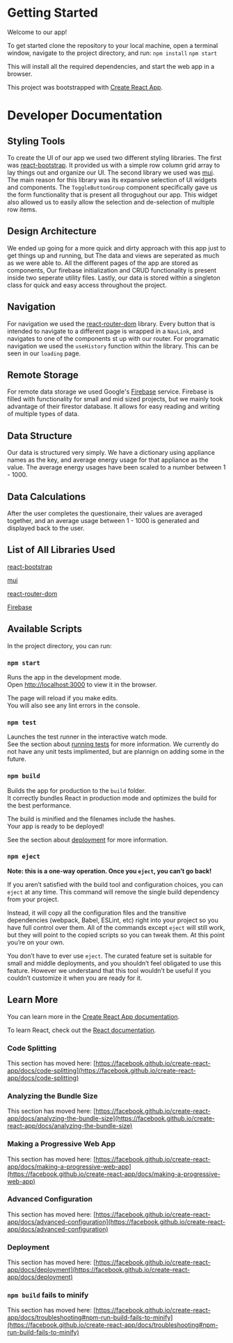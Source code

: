 # Getting Started

Welcome to our app! 

To get started clone the repository to your local machine, open a terminal window, navigate to the project directory, and run:
`npm install`
`npm start`

This will install all the required dependencies, and start the web app in a browser.

This project was bootstrapped with [Create React App](https://github.com/facebook/create-react-app).

# Developer Documentation

## Styling Tools

To create the UI of our app we used two different styling libraries. The first was [react-bootstrap](https://react-bootstrap.github.io/). It provided us with a simple row column grid array to lay things out and organize our UI. The second library we used was [mui](https://mui.com/api/toggle-button-group/#main-content). The main reason for this library was its expansive selection of UI widgets and components. The `ToggleButtonGroup` component specifically gave us the form functionality that is present all throgughout our app. This widget also allowed us to easily allow the selection and de-selection of multiple row items.

## Design Architecture

We ended up going for a more quick and dirty approach with this app just to get things up and running, but The data and views are seperated as much as we were able to. All the different pages of the app are stored as components, Our firebase initialization and CRUD functionality is present inside two seperate utility files. Lastly, our data is stored within a singleton class for quick and easy access throughout the project.

## Navigation

For navigation we used the [react-router-dom](https://reactrouter.com/) library. Every button that is intended to navigate to a different page is wrapped in a `NavLink`, and navigates to one of the components st up with our router. For programatic navigation we used the `useHistory` function within the library. This can be seen in our `loading` page.

## Remote Storage
For remote data storage we used Google's [Firebase](https://firebase.google.com/) service. Firebase is filled with functionality for small and mid sized projects, but we mainly took advantage of their firestor database. It allows for easy reading and writing of multiple types of data.

## Data Structure
Our data is structured very simply. We have a dictionary using appliance names as the key, and average energy usage for that appliance as the value. The average energy usages have been scaled to a number between 1 - 1000.

## Data Calculations
After the user completes the questionaire, their values are averaged together, and an average usage between 1 - 1000 is generated and displayed back to the user.

## List of All Libraries Used
[react-bootstrap](https://react-bootstrap.github.io/)

[mui](https://mui.com/api/toggle-button-group/#main-content)

[react-router-dom](https://reactrouter.com/)

[Firebase](https://firebase.google.com/)


## Available Scripts

In the project directory, you can run:

### `npm start`

Runs the app in the development mode.\
Open [http://localhost:3000](http://localhost:3000) to view it in the browser.

The page will reload if you make edits.\
You will also see any lint errors in the console.

### `npm test`

Launches the test runner in the interactive watch mode.\
See the section about [running tests](https://facebook.github.io/create-react-app/docs/running-tests) for more information.
We currently do not have any unit tests implimented, but are plannign on adding some in the future.

### `npm build`

Builds the app for production to the `build` folder.\
It correctly bundles React in production mode and optimizes the build for the best performance.

The build is minified and the filenames include the hashes.\
Your app is ready to be deployed!

See the section about [deployment](https://facebook.github.io/create-react-app/docs/deployment) for more information.

### `npm eject`

**Note: this is a one-way operation. Once you `eject`, you can’t go back!**

If you aren’t satisfied with the build tool and configuration choices, you can `eject` at any time. This command will remove the single build dependency from your project.

Instead, it will copy all the configuration files and the transitive dependencies (webpack, Babel, ESLint, etc) right into your project so you have full control over them. All of the commands except `eject` will still work, but they will point to the copied scripts so you can tweak them. At this point you’re on your own.

You don’t have to ever use `eject`. The curated feature set is suitable for small and middle deployments, and you shouldn’t feel obligated to use this feature. However we understand that this tool wouldn’t be useful if you couldn’t customize it when you are ready for it.

## Learn More

You can learn more in the [Create React App documentation](https://facebook.github.io/create-react-app/docs/getting-started).

To learn React, check out the [React documentation](https://reactjs.org/).

### Code Splitting

This section has moved here: [https://facebook.github.io/create-react-app/docs/code-splitting](https://facebook.github.io/create-react-app/docs/code-splitting)

### Analyzing the Bundle Size

This section has moved here: [https://facebook.github.io/create-react-app/docs/analyzing-the-bundle-size](https://facebook.github.io/create-react-app/docs/analyzing-the-bundle-size)

### Making a Progressive Web App

This section has moved here: [https://facebook.github.io/create-react-app/docs/making-a-progressive-web-app](https://facebook.github.io/create-react-app/docs/making-a-progressive-web-app)

### Advanced Configuration

This section has moved here: [https://facebook.github.io/create-react-app/docs/advanced-configuration](https://facebook.github.io/create-react-app/docs/advanced-configuration)

### Deployment

This section has moved here: [https://facebook.github.io/create-react-app/docs/deployment](https://facebook.github.io/create-react-app/docs/deployment)

### `npm build` fails to minify

This section has moved here: [https://facebook.github.io/create-react-app/docs/troubleshooting#npm-run-build-fails-to-minify](https://facebook.github.io/create-react-app/docs/troubleshooting#npm-run-build-fails-to-minify)
